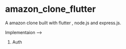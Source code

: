 # amazon_clone_flutter

A amazon clone built with flutter , node.js and express.js.

Implementaion -->

1. Auth
